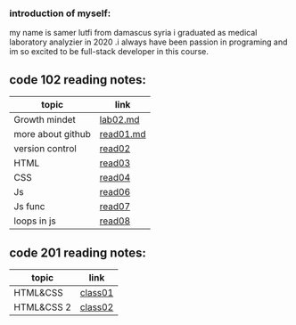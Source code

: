 ### introduction of myself:
my name is samer lutfi from damascus syria i graduated as medical laboratory analyzier in 2020 .i always have been passion in programing and im so excited to be full-stack developer in this course.

## code 102 reading notes:

| topic         |  link                                                                   |
| ------        | ------                                                                  |
| Growth mindet    | [lab02.md](https://samerlutfi.github.io/reading-notes/lab02)        | 
| more about github|[read01.md](https://samerlutfi.github.io/reading-notes/read01)        |
| version control  |[read02](https://samerlutfi.github.io/reading-notes/read02)           |
| HTML             |[read03](https://samerlutfi.github.io/reading-notes/read03)           |
|CSS               |[read04](https://samerlutfi.github.io/reading-notes/read04)           |
| Js               |[read06](https://samerlutfi.github.io/reading-notes/read06)           |
| Js func          |[read07](https://samerlutfi.github.io/reading-notes/read07)           |
| loops in js      |[read08](https://samerlutfi.github.io/reading-notes/read08)           |

## code 201 reading notes:

| topic         |  link                                                                   |
| ------        | ------                                                                  |
|HTML&CSS       |[class01](https://samerlutfi.github.io/reading-notes/class01)            |
|HTML&CSS 2     |[class02](https://samerlutfi.github.io/reading-notes/class02)            |



